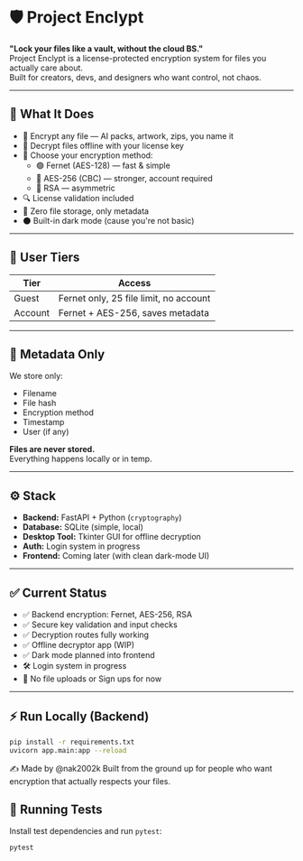 # 🛡️ Project Enclypt

**"Lock your files like a vault, without the cloud BS."**  
Project Enclypt is a license-protected encryption system for files you actually care about.  
Built for creators, devs, and designers who want control, not chaos.

---

## 🚀 What It Does

- 🔐 Encrypt any file — AI packs, artwork, zips, you name it
- 🔄 Decrypt files offline with your license key
- 🔢 Choose your encryption method:
  - 🟢 Fernet (AES-128) — fast & simple
  - 🔵 AES-256 (CBC) — stronger, account required
  - 🔴 RSA — asymmetric 
- 🔍 License validation included
- 🧠 Zero file storage, only metadata
- 🌑 Built-in dark mode (cause you're not basic)

---

## 🧠 User Tiers

| Tier     | Access                                  |
|----------|------------------------------------------|
| Guest    | Fernet only, 25 file limit, no account  
| Account  | Fernet + AES-256, saves metadata  

---

## 📁 Metadata Only

We store only:
- Filename
- File hash
- Encryption method
- Timestamp
- User (if any)

**Files are never stored.**  
Everything happens locally or in temp.

---

## ⚙️ Stack

- **Backend:** FastAPI + Python (`cryptography`)
- **Database:** SQLite (simple, local)
- **Desktop Tool:** Tkinter GUI for offline decryption
- **Auth:** Login system in progress
- **Frontend:** Coming later (with clean dark-mode UI)

---

## ✅ Current Status

- ✅ Backend encryption: Fernet, AES-256, RSA
- ✅ Secure key validation and input checks
- ✅ Decryption routes fully working
- ✅ Offline decryptor app (WIP)
- ✅ Dark mode planned into frontend
- 🛠️ Login system in progress
- 🚫 No file uploads or Sign ups for now

---

## ⚡ Run Locally (Backend)

```bash
pip install -r requirements.txt
uvicorn app.main:app --reload
```

✍️ Made by
@nak2002k
Built from the ground up for people who want encryption that actually respects your files.

## 🧪 Running Tests

Install test dependencies and run `pytest`:

```bash
pytest
```

